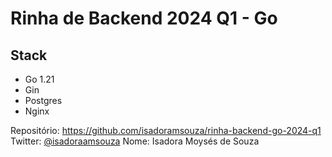 # Rinha de Backend 2024 Q1 - Go

## Stack

- Go 1.21
- Gin
- Postgres
- Nginx

Repositório: https://github.com/isadoramsouza/rinha-backend-go-2024-q1 </br>
Twitter: [@isadoraamsouza](https://twitter.com/isadoraamsouza)
Nome: Isadora Moysés de Souza
